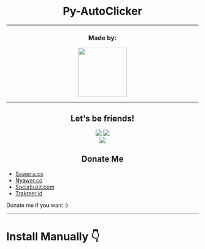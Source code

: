 <h1 align="center">Py-AutoClicker</h1>
<hr>
<h3 align="center">Made by:</h3>
<p align="center">
  <a href="https://github.com/RavensVenix"><img src="https://github.com/RavensVenix.png?size=128" height="128" width="128" /></a>
</p>
<hr>
<h2 align="center">Let's be friends!</h2>
<p align="center">
  <a href="https://discordapp.com/users/989346417107689513"><img src="https://img.shields.io/badge/discord-195EFF?style=for-the-badge&logo=Discord&logoColor=ffffff&link=https://www.youtube.com/c/BOTINDO" /></a>
  <a href="t.me/vmxone"><img src="https://img.shields.io/badge/Telegram-195EFF?style=for-the-badge&logo=telegram&logoColor=ff000000&link=https://www.youtube.com/c/BOTINDO" /></a><br>
  <a href="https://www.youtube.com/watch?v=9XcBDbFm8NA"><img src="https://img.shields.io/badge/-Video-FF0000?style=for-the-badge&logo=youtube&logoColor=white" /></a>
</p>
<h2 align="center">Donate Me</h2>
<ul>
  <li><a href="https://saweria.co/xylaa">Saweria.co</a></li>
  <li><a href="https://nyawer.co/cecilia">Nyawer.co</a></li>
  <li><a href="https://sociabuzz.com/luciaximena/tribe">Sociabuzz.com</a></li>
  <li><a href="https://trakteer.id/xylaa.ah/tip?quantity=1">Trakteer.id</a></li>
</ul>
<p align="left">Donate me if you want :)</p>
<hr>
<h1>Install Manually 👇</h
